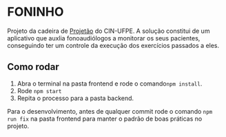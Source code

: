 # FONINHO
Projeto da cadeira de [Projetão](https://www.projetao.com.br/generator/?) do CIN-UFPE. A solução constitui de um aplicativo que auxlia fonoaudiólogos a monitorar os seus pacientes, conseguindo ter um controle da execução dos exercícios passados a eles.

## Como rodar

1. Abra o terminal na pasta frontend e rode o comando`npm install`.
2. Rode `npm start`
3. Repita o processo para a pasta backend.

Para o desenvolvimento, antes de qualquer commit rode o comando `npm run fix` na pasta frontend para manter o padrão de boas práticas no projeto.